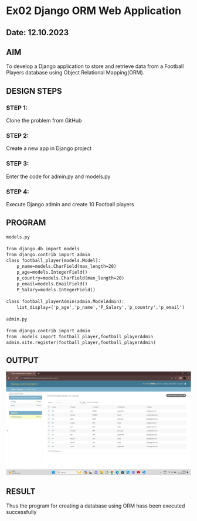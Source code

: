 # Ex02 Django ORM Web Application
## Date: 12.10.2023

## AIM
To develop a Django application to store and retrieve data from a Football Players database using Object Relational Mapping(ORM).

## DESIGN STEPS

### STEP 1:
Clone the problem from GitHub

### STEP 2:
Create a new app in Django project

### STEP 3:
Enter the code for admin.py and models.py

### STEP 4:
Execute Django admin and create 10 Football players

## PROGRAM
```
models.py

from django.db import models
from django.contrib import admin
class football_player(models.Model):
    p_name=models.CharField(max_length=20)
    p_age=models.IntegerField()
    p_country=models.CharField(max_length=20)
    p_email=models.EmailField()
    P_Salary=models.IntegerField()

class football_playerAdmin(admin.ModelAdmin):
    list_display=('p_age','p_name','P_Salary','p_country','p_email')

admin.py

from django.contrib import admin
from .models import football_player,football_playerAdmin
admin.site.register(football_player,football_playerAdmin)
```

## OUTPUT
![Alt text](<Screenshot (1).png>)

## RESULT
Thus the program for creating a database using ORM hass been executed successfully

